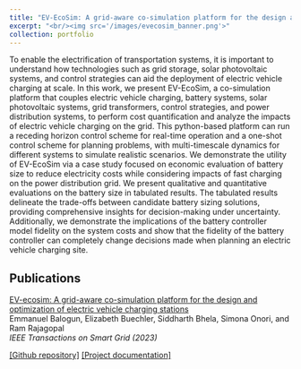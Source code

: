 ```yaml
---
title: "EV-EcoSim: A grid-aware co-simulation platform for the design and optimization of electric vehicle charging infrastructure"
excerpt: "<br/><img src='/images/evecosim_banner.png'>"
collection: portfolio
---
```


To enable the electrification of transportation systems, it is important to understand how technologies such as grid storage, solar photovoltaic systems, and control strategies can aid the deployment of electric vehicle charging at scale. In this work, we present EV-EcoSim, a co-simulation platform that couples electric vehicle charging, battery systems, solar photovoltaic systems, grid transformers, control strategies, and power distribution systems, to perform cost quantification and analyze the impacts of electric vehicle charging on the grid. This python-based platform can run a receding horizon control scheme for real-time operation and a one-shot control scheme for planning problems, with multi-timescale dynamics for different systems to simulate realistic scenarios. We demonstrate the utility of EV-EcoSim via a case study focused on economic evaluation of battery size to reduce electricity costs while considering impacts of fast charging on the power distribution grid. We present qualitative and quantitative evaluations on the battery size in tabulated results. The tabulated results delineate the trade-offs between candidate battery sizing solutions, providing comprehensive insights for decision-making under uncertainty. Additionally, we demonstrate the implications of the battery controller model fidelity on the system costs and show that the fidelity of the battery controller can completely change decisions made when planning an electric vehicle charging site.

## Publications

[EV-ecosim: A grid-aware co-simulation platform for the design and optimization of electric vehicle charging stations](https://ieeexplore.ieee.org/document/10342763)  
Emmanuel Balogun, Elizabeth Buechler, Siddharth Bhela, Simona Onori, and Ram Rajagopal  
*IEEE Transactions on Smart Grid (2023)*

[[Github repository]](https://github.com/ebalogun01/EV-EcoSim)  [[Project documentation]](https://ebalogun01.github.io/EV-EcoSim/)

